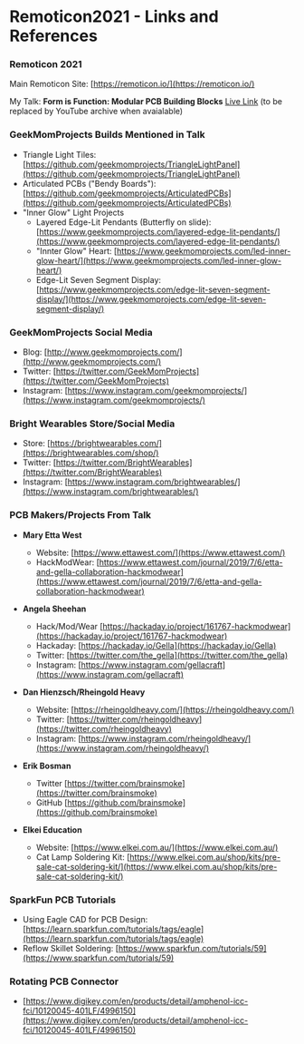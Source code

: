 # Remoticon2021 - Links and References

### Remoticon 2021
Main Remoticon Site: [https://remoticon.io/](https://remoticon.io/)

My Talk: **Form is Function: Modular PCB Building Blocks** [Live Link](https://remoticon.io/#Live) (to be replaced by YouTube archive when avaialable)

### GeekMomProjects Builds Mentioned in Talk
- Triangle Light Tiles: [https://github.com/geekmomprojects/TriangleLightPanel](https://github.com/geekmomprojects/TriangleLightPanel)
- Articulated PCBs ("Bendy Boards"): [https://github.com/geekmomprojects/ArticulatedPCBs](https://github.com/geekmomprojects/ArticulatedPCBs)
- "Inner Glow" Light Projects
  - Layered Edge-Lit Pendants (Butterfly on slide): [https://www.geekmomprojects.com/layered-edge-lit-pendants/](https://www.geekmomprojects.com/layered-edge-lit-pendants/)
  - "Innter Glow" Heart: [https://www.geekmomprojects.com/led-inner-glow-heart/](https://www.geekmomprojects.com/led-inner-glow-heart/)
  - Edge-Lit Seven Segment Display: [https://www.geekmomprojects.com/edge-lit-seven-segment-display/](https://www.geekmomprojects.com/edge-lit-seven-segment-display/)

### GeekMomProjects Social Media
- Blog: [http://www.geekmomprojects.com/](http://www.geekmomprojects.com/)
- Twitter: [https://twitter.com/GeekMomProjects](https://twitter.com/GeekMomProjects)
- Instagram: [https://www.instagram.com/geekmomprojects/](https://www.instagram.com/geekmomprojects/)

### Bright Wearables Store/Social Media
- Store: [https://brightwearables.com/](https://brightwearables.com/shop/)
- Twitter: [https://twitter.com/BrightWearables](https://twitter.com/BrightWearables)
- Instagram: [https://www.instagram.com/brightwearables/](https://www.instagram.com/brightwearables/)

### PCB Makers/Projects From Talk
- **Mary Etta West**
  - Website: [https://www.ettawest.com/](https://www.ettawest.com/)
  - HackModWear: [https://www.ettawest.com/journal/2019/7/6/etta-and-gella-collaboration-hackmodwear](https://www.ettawest.com/journal/2019/7/6/etta-and-gella-collaboration-hackmodwear)

- **Angela Sheehan**
  - Hack/Mod/Wear [https://hackaday.io/project/161767-hackmodwear](https://hackaday.io/project/161767-hackmodwear)
  - Hackaday: [https://hackaday.io/Gella](https://hackaday.io/Gella)
  - Twitter: [https://twitter.com/the_gella](https://twitter.com/the_gella)
  - Instagram: [https://www.instagram.com/gellacraft](https://www.instagram.com/gellacraft)
- **Dan Hienzsch/Rheingold Heavy**
  - Website: [https://rheingoldheavy.com/](https://rheingoldheavy.com/)
  - Twitter: [https://twitter.com/rheingoldheavy](https://twitter.com/rheingoldheavy)
  - Instagram: [https://www.instagram.com/rheingoldheavy/](https://www.instagram.com/rheingoldheavy/)
 
- **Erik Bosman**
  - Twitter [https://twitter.com/brainsmoke](https://twitter.com/brainsmoke)
  - GitHub [https://github.com/brainsmoke](https://github.com/brainsmoke)
 
 - **Elkei Education**
   - Website: [https://www.elkei.com.au/](https://www.elkei.com.au/)
   - Cat Lamp Soldering Kit: [https://www.elkei.com.au/shop/kits/pre-sale-cat-soldering-kit/](https://www.elkei.com.au/shop/kits/pre-sale-cat-soldering-kit/)

### SparkFun PCB Tutorials
- Using Eagle CAD for PCB Design: [https://learn.sparkfun.com/tutorials/tags/eagle](https://learn.sparkfun.com/tutorials/tags/eagle)
- Reflow Skillet Soldering: [https://www.sparkfun.com/tutorials/59](https://www.sparkfun.com/tutorials/59)

### Rotating PCB Connector
- [https://www.digikey.com/en/products/detail/amphenol-icc-fci/10120045-401LF/4996150](https://www.digikey.com/en/products/detail/amphenol-icc-fci/10120045-401LF/4996150)




